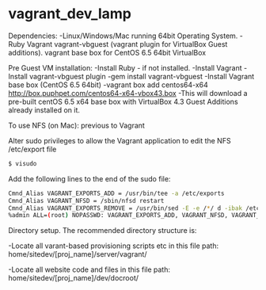 # vagrant_dev_lamp
Dependencies:
-Linux/Windows/Mac running 64bit Operating System.
-Ruby Vagrant vagrant-vbguest (vagrant plugin for VirtualBox Guest additions). vagrant base box for CentOS 6.5 64bit VirtualBox

Pre Guest VM installation:
-Install Ruby - if not installed.
-Install Vagrant
-Install vagrant-vbguest plugin
-gem install vagrant-vbguest
-Install Vagrant base box (CentOS 6.5 64bit)
-vagrant box add centos64-x64 http://box.puphpet.com/centos64-x64-vbox43.box
-This will download a pre-built centOS 6.5 x64 base box with VirtualBox 4.3 Guest Additions already installed on it.

To use NFS (on Mac):
previous to Vagrant

Alter sudo privileges to allow the Vagrant application to edit the NFS /etc/export file
```bash
$ visudo
```

Add the following lines to the end of the sudo file:
```bash
Cmnd_Alias VAGRANT_EXPORTS_ADD = /usr/bin/tee -a /etc/exports                   
Cmnd_Alias VAGRANT_NFSD = /sbin/nfsd restart                                    
Cmnd_Alias VAGRANT_EXPORTS_REMOVE = /usr/bin/sed -E -e /*/ d -ibak /etc/exports 
%admin ALL=(root) NOPASSWD: VAGRANT_EXPORTS_ADD, VAGRANT_NFSD, VAGRANT_EXPORTS_REMOVE 
```

Directory setup.
The recommended directory structure is:

-Locate all varant-based provisioning scripts etc in this file path:
    home/sitedev/[proj_name]/server/vagrant/

-Locate all website code and files in this file path:
    home/sitedev/[proj_name]/dev/docroot/

